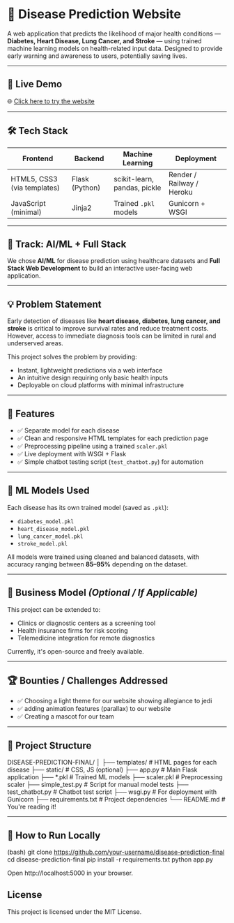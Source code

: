 # 🧠 Disease Prediction Website

A web application that predicts the likelihood of major health conditions — **Diabetes, Heart Disease, Lung Cancer, and Stroke** — using trained machine learning models on health-related input data. Designed to provide early warning and awareness to users, potentially saving lives.

---

## 🚀 Live Demo
🌐 [Click here to try the website](https://web-production-2e7c.up.railway.app/)

---

## 🛠️ Tech Stack

| Frontend | Backend | Machine Learning | Deployment |
|----------|---------|------------------|------------|
| HTML5, CSS3 (via templates) | Flask (Python) | scikit-learn, pandas, pickle | Render / Railway / Heroku |
| JavaScript (minimal) | Jinja2 | Trained `.pkl` models | Gunicorn + WSGI |

---

## 🎯 Track: AI/ML + Full Stack

We chose **AI/ML** for disease prediction using healthcare datasets and **Full Stack Web Development** to build an interactive user-facing web application.

---

## 💡 Problem Statement

Early detection of diseases like **heart disease, diabetes, lung cancer, and stroke** is critical to improve survival rates and reduce treatment costs. However, access to immediate diagnosis tools can be limited in rural and underserved areas.

This project solves the problem by providing:
- Instant, lightweight predictions via a web interface
- An intuitive design requiring only basic health inputs
- Deployable on cloud platforms with minimal infrastructure

---

## 🧩 Features

- ✅ Separate model for each disease
- ✅ Clean and responsive HTML templates for each prediction page
- ✅ Preprocessing pipeline using a trained `scaler.pkl`
- ✅ Live deployment with WSGI + Flask
- ✅ Simple chatbot testing script (`test_chatbot.py`) for automation

---

## 🧪 ML Models Used

Each disease has its own trained model (saved as `.pkl`):
- `diabetes_model.pkl`
- `heart_disease_model.pkl`
- `lung_cancer_model.pkl`
- `stroke_model.pkl`

All models were trained using cleaned and balanced datasets, with accuracy ranging between **85–95%** depending on the dataset.

---

## 💸 Business Model *(Optional / If Applicable)*

This project can be extended to:
- Clinics or diagnostic centers as a screening tool
- Health insurance firms for risk scoring
- Telemedicine integration for remote diagnostics

Currently, it's open-source and freely available.

---

## 🏆 Bounties / Challenges Addressed

- ✅ Choosing a light theme for our website showing allegiance to jedi
- ✅ adding animation features (parallax) to our website
- ✅ Creating a mascot for our team

---

## 📁 Project Structure
DISEASE-PREDICTION-FINAL/
│
├── templates/ # HTML pages for each disease
├── static/ # CSS, JS (optional)
├── app.py # Main Flask application
├── *.pkl # Trained ML models
├── scaler.pkl # Preprocessing scaler
├── simple_test.py # Script for manual model tests
├── test_chatbot.py # Chatbot test script
├── wsgi.py # For deployment with Gunicorn
├── requirements.txt # Project dependencies
└── README.md # You're reading it!


---

## 📌 How to Run Locally

(bash)
git clone https://github.com/your-username/disease-prediction-final
cd disease-prediction-final
pip install -r requirements.txt
python app.py

Open http://localhost:5000 in your browser.



## License

This project is licensed under the MIT License.

